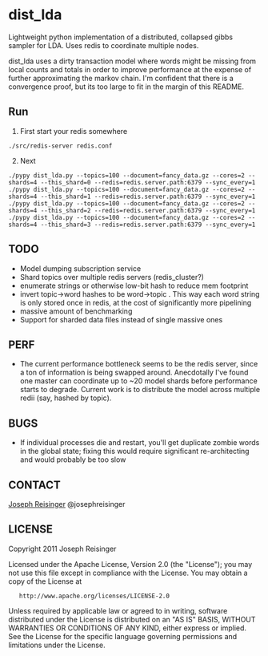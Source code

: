 # dist_lda

Lightweight python implementation of a distributed, collapsed gibbs sampler for
LDA. Uses redis to coordinate multiple nodes.

dist_lda uses a dirty transaction model where words might be missing from local
counts and totals in order to improve performance at the expense of further
approximating the markov chain. I'm confident that there is a convergence
proof, but its too large to fit in the margin of this README.

## Run
1. First start your redis somewhere 

```
./src/redis-server redis.conf
```

2. Next 

```
./pypy dist_lda.py --topics=100 --document=fancy_data.gz --cores=2 --shards=4 --this_shard=0 --redis=redis.server.path:6379 --sync_every=1
./pypy dist_lda.py --topics=100 --document=fancy_data.gz --cores=2 --shards=4 --this_shard=1 --redis=redis.server.path:6379 --sync_every=1
./pypy dist_lda.py --topics=100 --document=fancy_data.gz --cores=2 --shards=4 --this_shard=2 --redis=redis.server.path:6379 --sync_every=1
./pypy dist_lda.py --topics=100 --document=fancy_data.gz --cores=2 --shards=4 --this_shard=3 --redis=redis.server.path:6379 --sync_every=1
```

## TODO
* Model dumping subscription service
* Shard topics over multiple redis servers (redis_cluster?)
* enumerate strings or otherwise low-bit hash to reduce mem footprint
* invert topic->word hashes to be word->topic . This way each word string is only stored once in redis, at the cost of significantly more pipelining
* massive amount of benchmarking
* Support for sharded data files instead of single massive ones

## PERF
* The current performance bottleneck seems to be the redis server, since a ton of information is being swapped around. Anecdotally I've found one master can coordinate up to ~20 model shards before performance starts to degrade. Current work is to distribute the model across multiple redii (say, hashed by topic).


## BUGS
* If individual processes die and restart, you'll get duplicate zombie words in the global state; fixing this would require significant re-architecting and would probably be too slow


## CONTACT
[Joseph Reisinger](http://www.cs.utexas.edu/~joeraii)
@josephreisinger

## LICENSE

   Copyright 2011 Joseph Reisinger

   Licensed under the Apache License, Version 2.0 (the "License");
   you may not use this file except in compliance with the License.
   You may obtain a copy of the License at

       http://www.apache.org/licenses/LICENSE-2.0

   Unless required by applicable law or agreed to in writing, software
   distributed under the License is distributed on an "AS IS" BASIS,
   WITHOUT WARRANTIES OR CONDITIONS OF ANY KIND, either express or implied.
   See the License for the specific language governing permissions and
   limitations under the License.

